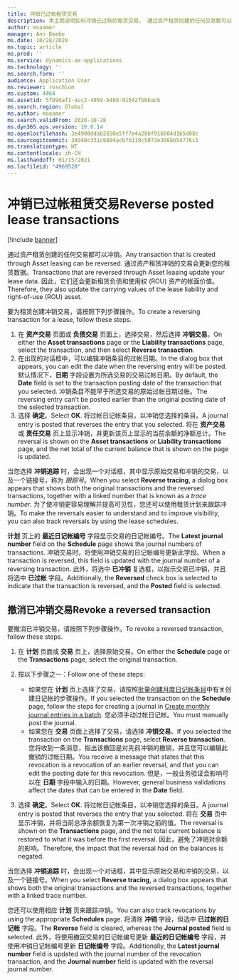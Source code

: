 ```yaml
---
title: 冲销已过帐租赁交易
description: 本主题说明如何冲销已过帐的租赁交易。 通过资产租赁创建的任何交易都可以冲销。
author: moaamer
manager: Ann Beebe
ms.date: 10/28/2020
ms.topic: article
ms.prod: ''
ms.service: dynamics-ax-applications
ms.technology: ''
ms.search.form: ''
audience: Application User
ms.reviewer: roschlom
ms.custom: 4464
ms.assetid: 5f89daf1-acc2-4959-b48d-91542fb6bacb
ms.search.region: Global
ms.author: moaamer
ms.search.validFrom: 2020-10-28
ms.dyn365.ops.version: 10.0.14
ms.openlocfilehash: 3e4908ddab2650e5ff7e4a28bf916604d165d08c
ms.sourcegitcommit: 38d40c331c8894acb7b119c5073e3088b54776c1
ms.translationtype: HT
ms.contentlocale: zh-CN
ms.lasthandoff: 01/15/2021
ms.locfileid: "4969520"
---
```

# <a name="reverse-posted-lease-transactions"></a><span data-ttu-id="d0708-104">冲销已过帐租赁交易</span><span class="sxs-lookup"><span data-stu-id="d0708-104">Reverse posted lease transactions</span></span>

[!include [banner](../includes/banner.md)]

<span data-ttu-id="d0708-105">通过资产租赁创建的任何交易都可以冲销。</span><span class="sxs-lookup"><span data-stu-id="d0708-105">Any transaction that is created through Asset leasing can be reversed.</span></span> <span data-ttu-id="d0708-106">通过资产租赁冲销的交易会更新您的租赁数据。</span><span class="sxs-lookup"><span data-stu-id="d0708-106">Transactions that are reversed through Asset leasing update your lease data.</span></span> <span data-ttu-id="d0708-107">因此，它们还会更新租赁负债和使用权 (ROU) 资产的帐面价值。</span><span class="sxs-lookup"><span data-stu-id="d0708-107">Therefore, they also update the carrying values of the lease liability and right-of-use (ROU) asset.</span></span>

<span data-ttu-id="d0708-108">要为租赁创建冲销交易，请按照下列步骤操作。</span><span class="sxs-lookup"><span data-stu-id="d0708-108">To create a reversing transaction for a lease, follow these steps.</span></span>

1. <span data-ttu-id="d0708-109">在 **资产交易** 页面或 **负债交易** 页面上，选择交易，然后选择 **冲销交易**。</span><span class="sxs-lookup"><span data-stu-id="d0708-109">On either the **Asset transactions** page or the **Liability transactions** page, select the transaction, and then select **Reverse transaction**.</span></span>
2. <span data-ttu-id="d0708-110">在出现的对话框中，可以编辑冲销条目的过帐日期。</span><span class="sxs-lookup"><span data-stu-id="d0708-110">In the dialog box that appears, you can edit the date when the reversing entry will be posted.</span></span> <span data-ttu-id="d0708-111">默认情况下，**日期** 字段设置为所选交易的交易过帐日期。</span><span class="sxs-lookup"><span data-stu-id="d0708-111">By default, the **Date** field is set to the transaction posting date of the transaction that you selected.</span></span> <span data-ttu-id="d0708-112">冲销条目不能早于所选交易的原始过帐日期过帐。</span><span class="sxs-lookup"><span data-stu-id="d0708-112">The reversing entry can't be posted earlier than the original posting date of the selected transaction.</span></span>
3. <span data-ttu-id="d0708-113">选择 **确定**。</span><span class="sxs-lookup"><span data-stu-id="d0708-113">Select **OK**.</span></span> <span data-ttu-id="d0708-114">将过帐日记帐条目，以冲销您选择的条目。</span><span class="sxs-lookup"><span data-stu-id="d0708-114">A journal entry is posted that reverses the entry that you selected.</span></span> <span data-ttu-id="d0708-115">将在 **资产交易** 或 **责任交易** 页上显示冲销，并更新该页上显示的当前余额的净额总计。</span><span class="sxs-lookup"><span data-stu-id="d0708-115">The reversal is shown on the **Asset transactions** or **Liability transactions** page, and the net total of the current balance that is shown on the page is updated.</span></span>

<span data-ttu-id="d0708-116">当您选择 **冲销追踪** 时，会出现一个对话框，其中显示原始交易和冲销的交易，以及一个链接号，称为 *跟踪号*。</span><span class="sxs-lookup"><span data-stu-id="d0708-116">When you select **Reverse tracing**, a dialog box appears that shows both the original transactions and the reversed transactions, together with a linked number that is known as a *trace number*.</span></span> <span data-ttu-id="d0708-117">为了使冲销更容易理解并提高可见性，您还可以使用租赁计划来跟踪冲销。</span><span class="sxs-lookup"><span data-stu-id="d0708-117">To make the reversals easier to understand and to improve visibility, you can also track reversals by using the lease schedules.</span></span>

<span data-ttu-id="d0708-118">**计划** 页上的 **最近日记帐编号** 字段显示交易的日记帐编号。</span><span class="sxs-lookup"><span data-stu-id="d0708-118">The **Latest journal number** field on the **Schedule** page shows the journal numbers of transactions.</span></span> <span data-ttu-id="d0708-119">冲销交易时，将使用冲销交易的日记帐编号更新此字段。</span><span class="sxs-lookup"><span data-stu-id="d0708-119">When a transaction is reversed, this field is updated with the journal number of a reversing transaction.</span></span> <span data-ttu-id="d0708-120">此外，将选中 **已冲销** 复选框，以指示交易已冲销，并且将选中 **已过帐** 字段。</span><span class="sxs-lookup"><span data-stu-id="d0708-120">Additionally, the **Reversed** check box is selected to indicate that the transaction is reversed, and the **Posted** field is selected.</span></span>

## <a name="revoke-a-reversed-transaction"></a><span data-ttu-id="d0708-121">撤消已冲销交易</span><span class="sxs-lookup"><span data-stu-id="d0708-121">Revoke a reversed transaction</span></span>

<span data-ttu-id="d0708-122">要撤消已冲销交易，请按照下列步骤操作。</span><span class="sxs-lookup"><span data-stu-id="d0708-122">To revoke a reversed transaction, follow these steps.</span></span>

1. <span data-ttu-id="d0708-123">在 **计划** 页面或 **交易** 页上，选择原始交易。</span><span class="sxs-lookup"><span data-stu-id="d0708-123">On either the **Schedule** page or the **Transactions** page, select the original transaction.</span></span>
2. <span data-ttu-id="d0708-124">按以下步骤之一：</span><span class="sxs-lookup"><span data-stu-id="d0708-124">Follow one of these steps:</span></span>

    - <span data-ttu-id="d0708-125">如果您在 **计划** 页上选择了交易，请按照[批量创建月度日记帐条目](create-monthly-journals-batch.md)中有关创建日记帐的步骤操作。</span><span class="sxs-lookup"><span data-stu-id="d0708-125">If you selected the transaction on the **Schedule** page, follow the steps for creating a journal in [Create monthly journal entries in a batch](create-monthly-journals-batch.md).</span></span> <span data-ttu-id="d0708-126">您必须手动过帐日记帐。</span><span class="sxs-lookup"><span data-stu-id="d0708-126">You must manually post the journal.</span></span>
    - <span data-ttu-id="d0708-127">如果您在 **交易** 页面上选择了交易，请选择 **冲销交易**。</span><span class="sxs-lookup"><span data-stu-id="d0708-127">If you selected the transaction on the **Transactions** page, select **Reverse transaction**.</span></span> <span data-ttu-id="d0708-128">您将收到一条消息，指出该撤回是对先前冲销的撤销，并且您可以编辑此撤销的过帐日期。</span><span class="sxs-lookup"><span data-stu-id="d0708-128">You receive a message that states that this revocation is a revocation of an earlier reversal, and that you can edit the posting date for this revocation.</span></span> <span data-ttu-id="d0708-129">但是，一般业务验证会影响可以在 **日期** 字段中输入的日期。</span><span class="sxs-lookup"><span data-stu-id="d0708-129">However, general business validations affect the dates that can be entered in the **Date** field.</span></span> 

3. <span data-ttu-id="d0708-130">选择 **确定**。</span><span class="sxs-lookup"><span data-stu-id="d0708-130">Select **OK**.</span></span> <span data-ttu-id="d0708-131">将过帐日记帐条目，以冲销您选择的条目。</span><span class="sxs-lookup"><span data-stu-id="d0708-131">A journal entry is posted that reverses the entry that you selected.</span></span> <span data-ttu-id="d0708-132">将在 **交易** 页中显示冲销，并将当前总净余额恢复为第一次冲销之前的值。</span><span class="sxs-lookup"><span data-stu-id="d0708-132">The reversal is shown on the **Transactions** page, and the net total current balance is restored to what it was before the first reversal.</span></span> <span data-ttu-id="d0708-133">因此，避免了冲销对余额的影响。</span><span class="sxs-lookup"><span data-stu-id="d0708-133">Therefore, the impact that the reversal had on the balances is negated.</span></span>

<span data-ttu-id="d0708-134">当您选择 **冲销追踪** 时，会出现一个对话框，其中显示原始交易和冲销的交易，以及一个链接号。</span><span class="sxs-lookup"><span data-stu-id="d0708-134">When you select **Reverse tracing**, a dialog box appears that shows both the original transactions and the reversed transactions, together with a linked trace number.</span></span>

<span data-ttu-id="d0708-135">您还可以使用相应 **计划** 页来跟踪冲销。</span><span class="sxs-lookup"><span data-stu-id="d0708-135">You can also track revocations by using the appropriate **Schedules** page.</span></span> <span data-ttu-id="d0708-136">将清除 **冲销** 字段，但选中 **已过帐的日记帐** 字段。</span><span class="sxs-lookup"><span data-stu-id="d0708-136">The **Reverse** field is cleared, whereas the **Journal posted** field is selected.</span></span> <span data-ttu-id="d0708-137">此外，将使用撤回交易的日记帐编号更新 **最近的日记帐编号** 字段，并使用冲销日记帐编号更新 **日记帐编号** 字段。</span><span class="sxs-lookup"><span data-stu-id="d0708-137">Additionally, the **Latest journal number** field is updated with the journal number of the revocation transaction, and the **Journal number** field is updated with the reversal journal number.</span></span>
